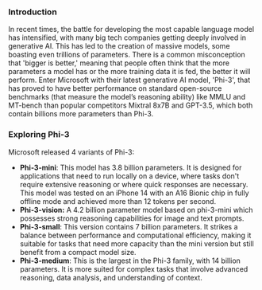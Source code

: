 
### Introduction

In recent times, the battle for developing the most capable language model has intensified, with many big tech companies getting deeply involved in generative AI. This has led to the creation of massive models, some boasting even trillions of parameters. There is a common misconception that 'bigger is better,' meaning that people often think that the more parameters a model has or the more training data it is fed, the better it will perform. Enter Microsoft with their latest generative AI model, 'Phi-3', that has proved to have better performance on standard open-source benchmarks (that measure the model’s reasoning ability) like MMLU and MT-bench than popular competitors Mixtral 8x7B and GPT-3.5, which both contain billions more parameters than Phi-3.
### Exploring Phi-3

Microsoft released 4 variants of Phi-3:
- **Phi-3-mini**: This model has 3.8 billion parameters. It is designed for applications that need to run locally on a device, where tasks don't require extensive reasoning or where quick responses are necessary. This model was tested on an iPhone 14 with an A16 Bionic chip in fully offline mode and achieved more than 12 tokens per second.
- **Phi-3-vision:** A 4.2 billion parameter model based on phi-3-mini which possesses strong reasoning capabilities for image and text prompts.
- **Phi-3-small**: This version contains 7 billion parameters. It strikes a balance between performance and computational efficiency, making it suitable for tasks that need more capacity than the mini version but still benefit from a compact model size.
- **Phi-3-medium**: This is the largest in the Phi-3 family, with 14 billion parameters. It is more suited for complex tasks that involve advanced reasoning, data analysis, and understanding of context​. 

